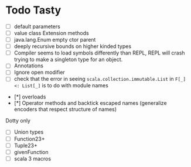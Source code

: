 # Todo Tasty

- [ ] default parameters
- [ ] value class Extension methods
- [ ] java.lang.Enum empty ctor parent
- [ ] deeply recursive bounds on higher kinded types
- [ ] Compiler seems to load symbols differently than REPL, REPL will crash trying to make a singleton type for an object.
- [ ] Annotations
- [ ] Ignore open modifier
- [ ] check that the error in seeing `scala.collection.immutable.List` in `F[_] <: List[_]` is to do with module names
- [*] overloads
- [*] Operator methods and backtick escaped names (generalize encoders that respect structure of names)

Dotty only

- [ ] Union types
- [ ] Function23+
- [ ] Tuple23+
- [ ] givenFunction
- [ ] scala 3 macros
